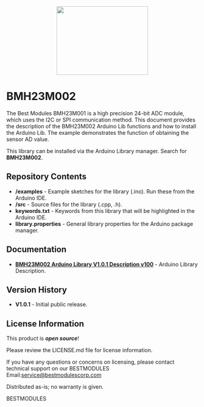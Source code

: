 <div align=center>
<img src="https://github.com/BestModules-ArduinoLibraries/img/blob/main/BMH23M002_V1.0.png" width="240" height="180"> 
</div> 

BMH23M002 
===========================================================

The Best Modules BMH23M001 is a high precision 24-bit ADC module, which uses the I2C or SPI communication method. This document provides the description of the BMH23M002 Arduino Lib functions and how to install the Arduino Lib. The example demonstrates the function of obtaining the sensor AD value.

This library can be installed via the Arduino Library manager. Search for **BMH23M002**. 

Repository Contents
-------------------

* **/examples** - Example sketches for the library (.ino). Run these from the Arduino IDE. 
* **/src** - Source files for the library (.cpp, .h).
* **keywords.txt** - Keywords from this library that will be highlighted in the Arduino IDE. 
* **library.properties** - General library properties for the Arduino package manager. 

Documentation 
-------------------

* **[BMH23M002 Arduino Library V1.0.1 Description v100]( https://www.bestmodulescorp.com/bmh23m002.html#tab-product2 )** - Arduino Library Description.

Version History  
-------------------

* **V1.0.1** - Initial public release.

License Information
-------------------

This product is _**open source**_! 

Please review the LICENSE.md file for license information. 

If you have any questions or concerns on licensing, please contact technical support on our BESTMODULES Email:service@bestmodulescorp.com

Distributed as-is; no warranty is given.

BESTMODULES
